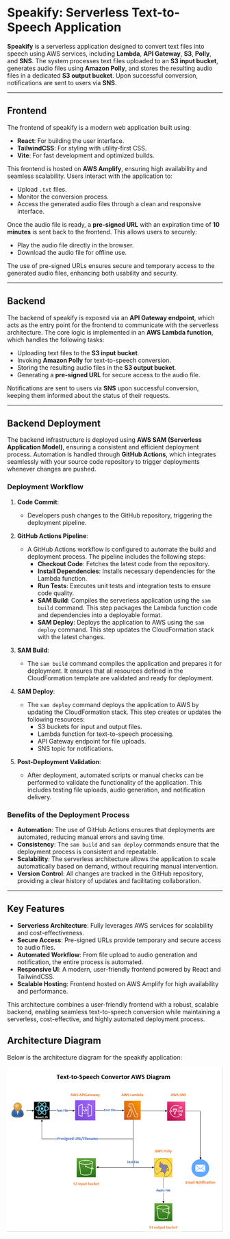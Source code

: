 # Speakify: Serverless Text-to-Speech Application

**Speakify** is a serverless application designed to convert text files into speech using AWS services, including **Lambda**, **API Gateway**, **S3**, **Polly**, and **SNS**. The system processes text files uploaded to an **S3 input bucket**, generates audio files using **Amazon Polly**, and stores the resulting audio files in a dedicated **S3 output bucket**. Upon successful conversion, notifications are sent to users via **SNS**.

---

## Frontend

The frontend of speakify is a modern web application built using:

- **React**: For building the user interface.
- **TailwindCSS**: For styling with utility-first CSS.
- **Vite**: For fast development and optimized builds.

This frontend is hosted on **AWS Amplify**, ensuring high availability and seamless scalability. Users interact with the application to:

- Upload `.txt` files.
- Monitor the conversion process.
- Access the generated audio files through a clean and responsive interface.

Once the audio file is ready, a **pre-signed URL** with an expiration time of **10 minutes** is sent back to the frontend. This allows users to securely:

- Play the audio file directly in the browser.
- Download the audio file for offline use.

The use of pre-signed URLs ensures secure and temporary access to the generated audio files, enhancing both usability and security.

---

## Backend

The backend of speakify is exposed via an **API Gateway endpoint**, which acts as the entry point for the frontend to communicate with the serverless architecture. The core logic is implemented in an **AWS Lambda function**, which handles the following tasks:

- Uploading text files to the **S3 input bucket**.
- Invoking **Amazon Polly** for text-to-speech conversion.
- Storing the resulting audio files in the **S3 output bucket**.
- Generating a **pre-signed URL** for secure access to the audio file.

Notifications are sent to users via **SNS** upon successful conversion, keeping them informed about the status of their requests.

---

## Backend Deployment

The backend infrastructure is deployed using **AWS SAM (Serverless Application Model)**, ensuring a consistent and efficient deployment process. Automation is handled through **GitHub Actions**, which integrates seamlessly with your source code repository to trigger deployments whenever changes are pushed.

### **Deployment Workflow**

1. **Code Commit**:

   - Developers push changes to the GitHub repository, triggering the deployment pipeline.

2. **GitHub Actions Pipeline**:

   - A GitHub Actions workflow is configured to automate the build and deployment process. The pipeline includes the following steps:
     - **Checkout Code**: Fetches the latest code from the repository.
     - **Install Dependencies**: Installs necessary dependencies for the Lambda function.
     - **Run Tests**: Executes unit tests and integration tests to ensure code quality.
     - **SAM Build**: Compiles the serverless application using the `sam build` command. This step packages the Lambda function code and dependencies into a deployable format.
     - **SAM Deploy**: Deploys the application to AWS using the `sam deploy` command. This step updates the CloudFormation stack with the latest changes.

3. **SAM Build**:

   - The `sam build` command compiles the application and prepares it for deployment. It ensures that all resources defined in the CloudFormation template are validated and ready for deployment.

4. **SAM Deploy**:

   - The `sam deploy` command deploys the application to AWS by updating the CloudFormation stack. This step creates or updates the following resources:
     - S3 buckets for input and output files.
     - Lambda function for text-to-speech processing.
     - API Gateway endpoint for file uploads.
     - SNS topic for notifications.

5. **Post-Deployment Validation**:
   - After deployment, automated scripts or manual checks can be performed to validate the functionality of the application. This includes testing file uploads, audio generation, and notification delivery.

### **Benefits of the Deployment Process**

- **Automation**: The use of GitHub Actions ensures that deployments are automated, reducing manual errors and saving time.
- **Consistency**: The `sam build` and `sam deploy` commands ensure that the deployment process is consistent and repeatable.
- **Scalability**: The serverless architecture allows the application to scale automatically based on demand, without requiring manual intervention.
- **Version Control**: All changes are tracked in the GitHub repository, providing a clear history of updates and facilitating collaboration.

---

## Key Features

- **Serverless Architecture**: Fully leverages AWS services for scalability and cost-effectiveness.
- **Secure Access**: Pre-signed URLs provide temporary and secure access to audio files.
- **Automated Workflow**: From file upload to audio generation and notification, the entire process is automated.
- **Responsive UI**: A modern, user-friendly frontend powered by React and TailwindCSS.
- **Scalable Hosting**: Frontend hosted on AWS Amplify for high availability and performance.

This architecture combines a user-friendly frontend with a robust, scalable backend, enabling seamless text-to-speech conversion while maintaining a serverless, cost-effective, and highly automated deployment process.

## Architecture Diagram

Below is the architecture diagram for the speakify application:

![speakify Architecture Diagram](https://github.com/Chrisyhjiang/speakify/blob/master/TTS_AWS.PNG)
